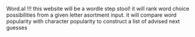 Word.aI  !!!
this website will be a wordle step stool!
it will rank word choice possibilities from a given letter asortment input.
it will compare word popularity with character popularity 
  to construct a list of advised next guesses
